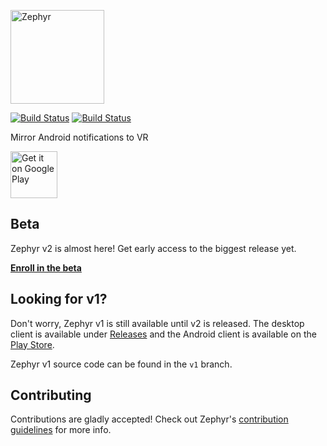 [<img alt="Zephyr" height="150px" src="https://i.imgur.com/GZ7Wrd7.png" />](http://gaubert.io/projects/zephyr)

[![Build Status](https://thomasgaubert.visualstudio.com/Zephyr/_apis/build/status/Android%20CI?branchName=master)](https://thomasgaubert.visualstudio.com/Zephyr/_build/latest?definitionId=1&branchName=master)
[![Build Status](https://thomasgaubert.visualstudio.com/Zephyr/_apis/build/status/Desktop%20CI?branchName=master)](https://thomasgaubert.visualstudio.com/Zephyr/_build/latest?definitionId=3&branchName=master)

Mirror Android notifications to VR

[<img alt="Get it on Google Play" height="75px" src="https://play.google.com/intl/en_us/badges/images/generic/en_badge_web_generic.png" />](https://play.google.com/store/apps/details?id=com.texasgamer.zephyr)

## Beta
Zephyr v2 is almost here! Get early access to the biggest release yet.

**[Enroll in the beta](https://zephyrvr.gitbook.io/docs/zephyr/beta)**

## Looking for v1?
Don't worry, Zephyr v1 is still available until v2 is released. The desktop client is available under [Releases](https://github.com/ThomasGaubert/zephyr/releases) and the Android client is available on the [Play Store](https://play.google.com/store/apps/details?id=com.texasgamer.zephyr).

Zephyr v1 source code can be found in the `v1` branch.

## Contributing
Contributions are gladly accepted! Check out Zephyr's [contribution guidelines](https://github.com/ThomasGaubert/zephyr/blob/master/CONTRIBUTING.md) for more info.